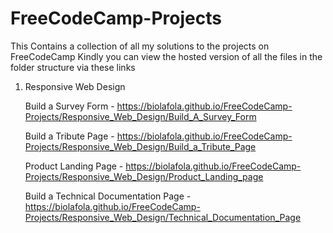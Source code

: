 # FreeCodeCamp-Projects
This Contains a collection of all my solutions to the projects on FreeCodeCamp
Kindly you can view the hosted version of all the files in the folder structure via these links

1. Responsive Web Design

    Build a Survey Form - https://biolafola.github.io/FreeCodeCamp-Projects/Responsive_Web_Design/Build_A_Survey_Form
    
    Build a Tribute Page - https://biolafola.github.io/FreeCodeCamp-Projects/Responsive_Web_Design/Build_a_Tribute_Page
    
    Product Landing Page - https://biolafola.github.io/FreeCodeCamp-Projects/Responsive_Web_Design/Product_Landing_page
    
    Build a Technical Documentation Page - https://biolafola.github.io/FreeCodeCamp-Projects/Responsive_Web_Design/Technical_Documentation_Page
    
    
